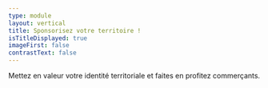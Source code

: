 ```yaml
---
type: module
layout: vertical
title: Sponsorisez votre territoire !
isTitleDisplayed: true
imageFirst: false
contrastText: false
---
```

Mettez en valeur votre identité territoriale et faites en profitez commerçants.
